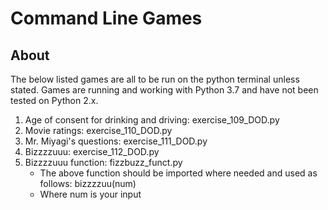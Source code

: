 # Command Line Games

## About
The below listed games are all to be run on the python terminal unless stated. Games are running and working with Python 3.7 and have not been tested on Python 2.x.

1. Age of consent for drinking and driving: exercise_109_DOD.py
2. Movie ratings: exercise_110_DOD.py
3. Mr. Miyagi's questions: exercise_111_DOD.py
4. Bizzzzuuu: exercise_112_DOD.py
5. Bizzzzuuu function: fizzbuzz_funct.py
    - The above function should be imported where needed and used as follows: bizzzzuu(num)
    - Where num is your input